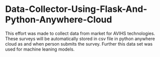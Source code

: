 # Data-Collector-Using-Flask-And-Python-Anywhere-Cloud
This effort was made to collect data from market for AVIHS technologies. These surveys will be automatically stored in csv file in python anywhere cloud as and when person submits the survey. Further this data set was used for machine leaning models.
